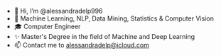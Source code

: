 - 👋 Hi, I’m @alessandradelp996
- 👀 Machine Learning, NLP, Data Mining, Statistics & Computer Vision 
- 🎓 Computer Engineer
- ✨ Master's Degree in the field of Machine and Deep Learning 
- 📫 Contact me to alessandradelp@icloud.com

<!---
alessandradelp996/alessandradelp996 is a ✨ special ✨ repository because its `README.md` (this file) appears on your GitHub profile.
You can click the Preview link to take a look at your changes.
--->

